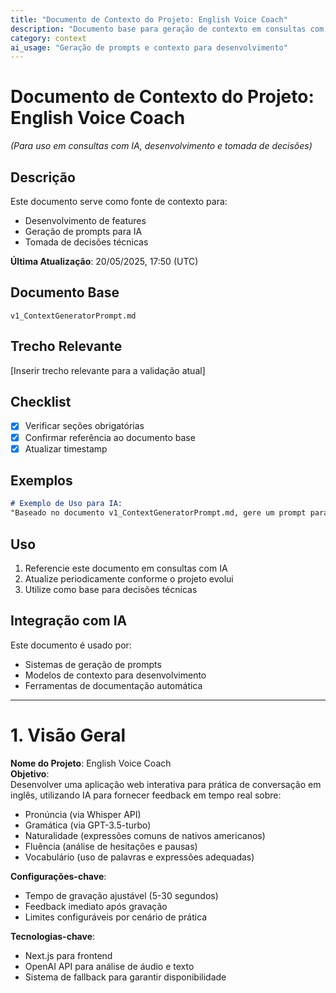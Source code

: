 ```yaml
---
title: "Documento de Contexto do Projeto: English Voice Coach"
description: "Documento base para geração de contexto em consultas com IA"
category: context
ai_usage: "Geração de prompts e contexto para desenvolvimento"
---
```


# **Documento de Contexto do Projeto: English Voice Coach**  
*(Para uso em consultas com IA, desenvolvimento e tomada de decisões)*  

## Descrição
Este documento serve como fonte de contexto para:
- Desenvolvimento de features
- Geração de prompts para IA
- Tomada de decisões técnicas

**Última Atualização**: 20/05/2025, 17:50 (UTC)

## Documento Base
`v1_ContextGeneratorPrompt.md`

## Trecho Relevante
[Inserir trecho relevante para a validação atual]

## Checklist
- [x] Verificar seções obrigatórias
- [x] Confirmar referência ao documento base  
- [x] Atualizar timestamp

## Exemplos
```markdown
# Exemplo de Uso para IA:
"Baseado no documento v1_ContextGeneratorPrompt.md, gere um prompt para..."
```

## Uso
1. Referencie este documento em consultas com IA
2. Atualize periodicamente conforme o projeto evolui
3. Utilize como base para decisões técnicas

## Integração com IA
Este documento é usado por:
- Sistemas de geração de prompts
- Modelos de contexto para desenvolvimento
- Ferramentas de documentação automática

---

# **1. Visão Geral**  
**Nome do Projeto**: English Voice Coach  
**Objetivo**:  
Desenvolver uma aplicação web interativa para prática de conversação em inglês, utilizando IA para fornecer feedback em tempo real sobre:  
- Pronúncia (via Whisper API)  
- Gramática (via GPT-3.5-turbo)  
- Naturalidade (expressões comuns de nativos americanos) 
- Fluência (análise de hesitações e pausas)
- Vocabulário (uso de palavras e expressões adequadas)



**Configurações-chave**:
- Tempo de gravação ajustável (5-30 segundos)
- Feedback imediato após gravação
- Limites configuráveis por cenário de prática

**Tecnologias-chave**:
- Next.js para frontend
- OpenAI API para análise de áudio e texto
- Sistema de fallback para garantir disponibilidade
